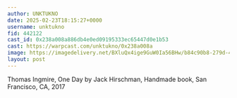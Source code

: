 ```yaml
---
author: UNKTUKNO
date: 2025-02-23T18:15:27+0000
username: unktukno
fid: 442122
cast_id: 0x238a008a886db4e0ed09195333ec65447d0e1b53
cast: https://warpcast.com/unktukno/0x238a008a
image: https://imagedelivery.net/BXluQx4ige9GuW0Ia56BHw/b84c90b8-279d-410e-bc5f-5d8f284f9400/original
layout: post
---
```

Thomas Ingmire, One Day by Jack Hirschman, Handmade book, San Francisco, CA, 2017  

<img src='https://imagedelivery.net/BXluQx4ige9GuW0Ia56BHw/b84c90b8-279d-410e-bc5f-5d8f284f9400/original' alt='' referrerpolicy='no-referrer'/>